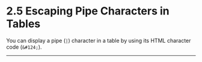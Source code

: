# 2.5 Escaping Pipe Characters in Tables

You can display a pipe (`|`) character in a table by using its HTML character code (`&#124;`).

---
